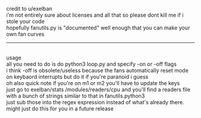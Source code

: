 credit to u/exelban
<br> i'm not entirely sure about licenses and all that so please dont kill me if i stole your code 
<br> hopefully fanutils.py is "documented" well enough that you can make your own fan curves
<hr>
<br>usage<br>
all you need to do is do python3 loop.py and specify -on or -off flags
<br> i think -off is obsolete/useless because the fans automatically reset mode on keybaord interrupts but do it if you're paranoid i guess
<br> oh also quick note if you're on m1 or m2 you'll have to update the keys
<br> just go to exelban/stats /modules/readers/cpu and you'll find a readers file with a bunch of strings similar to that in fanutils.python3
<br> just sub those into the regex expression instead of what's already there. might just do this for you in a future release
